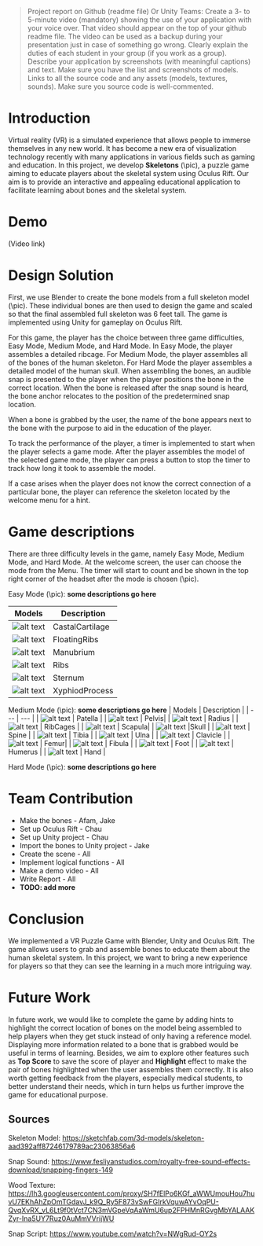 >Project report on Github (readme file) Or Unity Teams:
Create a 3- to 5-minute video (mandatory) showing the use of your application with your voice over. That video should appear on the top of your github readme file. The video can be used as a backup during your presentation just in case of something go wrong.
Clearly explain the duties of each student in your group (if you work as a group).
Describe your application by screenshots (with meaningful captions) and text. Make sure you have the list and screenshots of models.
Links to all the source code and any assets (models, textures, sounds). Make sure you source code is well-commented.

# Introduction

Virtual reality (VR) is a simulated experience that allows people to immerse themselves in any new world. It has become a new era of visualization technology recently with many applications in various fields such as gaming and education.
In this project, we develop **Skeletons** (\pic), a puzzle game aiming to educate players about the skeletal system using Oculus Rift.
Our aim is to provide an interactive and appealing educational application to facilitate learning about bones and the skeletal system.

# Demo
(Video link)



# Design Solution


First, we use Blender to create the bone models from a full skeleton model (\pic). These individual bones are then used to design the game and scaled so that the final assembled full skeleton was 6 feet tall. The game is implemented using Unity for gameplay on Oculus Rift. 

For this game, the player has the choice between three game difficulties, Easy Mode, Medium Mode, and Hard Mode. In Easy Mode, the player assembles a detailed ribcage. For Medium Mode, the player assembles all of the bones of the human skeleton. For Hard Mode the player assembles a detailed model of the human skull. When assembling the bones, an audible snap is presented to the player when the player positions the bone in the correct location. When the bone is released after the snap sound is heard, the bone anchor relocates to the position of the predetermined snap location. 

When a bone is grabbed by the user, the name of the bone appears next to the bone with the purpose to aid in the education of the player. 

To track the performance of the player, a timer is implemented to start when the player selects a game mode. After the player assembles the model of the selected game mode, the player can press a button to stop the timer to track how long it took to assemble the model. 

If a case arises when the player does not know the correct connection of a particular bone, the player can reference the skeleton located by the welcome menu for a hint. 

# Game descriptions
There are three difficulty levels in the game, namely Easy Mode, Medium Mode, and Hard Mode. At the welcome screen, the user can choose the mode from the Menu. The timer will start to count and be shown in the top right corner of the headset after the mode is chosen (\pic).

Easy Mode (\pic): **some descriptions go here**

| Models | Description |
| --- | --- |
| ![alt text](/Models/CastalCartilage.jpg) | CastalCartilage |
| ![alt text](/Models/FloatingRibs.jpg) | FloatingRibs|
| ![alt text](/Models/Manubrium.jpg) | Manubrium |
| ![alt text](/Models/Ribs.jpg) | Ribs |
| ![alt text](/Models/Sternum.jpg) | Sternum|
| ![alt text](/Models/XyphiodProcess.jpg) |XyphiodProcess |

Medium Mode (\pic): **some descriptions go here**
| Models | Description |
| --- | --- |
| ![alt text](/Models/Patella.jpg) | Patella |
| ![alt text](/Models/Pelvis.jpg) | Pelvis|
| ![alt text](/Models/Radius.jpg) | Radius |
| ![alt text](/Models/RibCages.png) | RibCages |
| ![alt text](/Models/Scapula.png) | Scapula|
| ![alt text](/Models/Skull.jpg) |Skull |
| ![alt text](/Models/Spine.jpg) | Spine |
| ![alt text](/Models/Tibia.jpg) | Tibia |
| ![alt text](/Models/Ulna.jpg) | Ulna |
| ![alt text](/Models/leftClavicle.jpg) | Clavicle |
| ![alt text](/Models/leftFemur.jpg) | Femur|
| ![alt text](/Models/leftFibula.jpg) | Fibula |
| ![alt text](/Models/leftFoot.jpg) | Foot |
| ![alt text](/Models/leftHumerus.jpg) | Humerus |
| ![alt text](/Models/lefthand.jpg) | Hand |

Hard Mode (\pic): **some descriptions go here**


# Team Contribution
- Make the bones - Afam, Jake
- Set up Oculus Rift - Chau
- Set up Unity project - Chau
- Import the bones to Unity project - Jake
- Create the scene - All
- Implement logical functions - All
- Make a demo video - All
- Write Report - All
- **TODO: add more**

# Conclusion
We implemented a VR Puzzle Game with Blender, Unity and Oculus Rift. The game allows users to grab and assemble bones to educate them about the human skeletal system. In this project, we want to bring a new experience for players so that they can see the learning in a much more intriguing way.

# Future Work
In future work, we would like to complete the game by adding hints to highlight the correct location of bones on the model being assembled to help players when they get stuck instead of only having a reference model. Displaying more information related to a bone that is grabbed would be useful in terms of learning. Besides, we aim to explore other features such as **Top Score** to save the score of player and **Highlight** effect to make the pair of bones highlighted when the user assembles them correctly. It is also worth getting feedback from the players, especially medical students, to better understand their needs, which in turn helps us further improve the game for educational purpose.

## Sources
Skeleton Model: https://sketchfab.com/3d-models/skeleton-aad392aff87246179789ac23063856a6

Snap Sound: https://www.fesliyanstudios.com/royalty-free-sound-effects-download/snapping-fingers-149

Wood Texture: https://lh3.googleusercontent.com/proxy/SH7fElPo6KGf_aWWUmouHou7huvU7EKhAhZpOmTGdavJ_k9Q_Ry5F873vSwFGIrkVquwAYvOqPU-QvqXvRX_vL6Lt9f0tVct7CN3mVGpeVqAaWmU6up2FPHMnRGvgMbYALAAKZyr-Ina5UY7Ruz0AuMmVVrijWU

Snap Script: https://www.youtube.com/watch?v=NWgRud-OY2s
